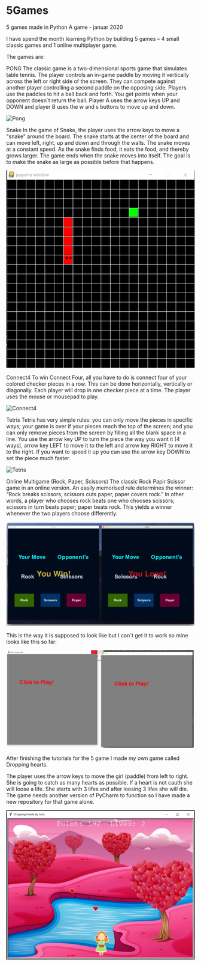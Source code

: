 # 5Games
5 games made in Python
A game - januar 2020

I have spend the month learning Python by building 5 games – 4 small classic games and 1 online multiplayer game.

The games are:

PONG
The classic game is a two-dimensional sports game that simulates table tennis. The player controls an in-game paddle by moving it vertically across the left or right side of the screen. They can compete against another player controlling a second paddle on the opposing side. Players use the paddles to hit a ball back and forth. You get points when your opponent doesn´t return the ball. Player A uses the arrow keys UP and DOWN and player B uses the w and s buttons to move up and down.

![Pong](https://github.com/laan71/5Games/blob/master/Pong%20sk%C3%A6rmbillede.png?raw=true)
 

Snake
In the game of Snake, the player uses the arrow keys to move a "snake" around the board.  The snake starts at the center of the board and can move left, right, up and down and through the walls. The snake moves at a constant speed. As the snake finds food, it eats the food, and thereby grows larger.  The game ends when the snake moves into itself.  The goal is to make the snake as large as possible before that happens.

![Snake](https://github.com/laan71/5Games/blob/master/Snake.png?raw=true)

Connect4
To win Connect Four, all you have to do is connect four of your colored checker pieces in a row. This can be done horizontally, vertically or diagonally. Each player will drop in one checker piece at a time. The player uses the mouse or mousepad to play.

![Connect4](https://github.com/laan71/5Games/blob/master/4%20in%20a%20row%20sk%C3%A6rmbillede.png?raw=true)

Tetris
Tetris has very simple rules: you can only move the pieces in specific ways; your game is over if your pieces reach the top of the screen; and you can only remove pieces from the screen by filling all the blank space in a line. You use the arrow key UP to turn the piece the way you want it (4 ways), arrow key LEFT to move it to the left and arrow key RIGHT to move it to the right. If you want to speed it up you can use the arrow key DOWN to set the piece much faster.

![Tetris](https://github.com/laan71/5Games/blob/master/Tetris%20sk%C3%A6rmbillede.png?raw=true)

Online Multigame (Rock, Paper, Scissors)
The classic Rock Papir Scissor game in an online version. An easily memorised rule determines the winner: “Rock breaks scissors, scissors cuts paper, paper covers rock.” In other words, a player who chooses rock beats one who chooses scissors; scissors in turn beats paper; paper beats rock. This yields a winner whenever the two players choose differently.
 
![Rock Paper Scissor](https://github.com/laan71/5Games/blob/master/onlinemultiplayer%20game.png?raw=true)

This is the way it is supposed to look like but I can´t get it to work so mine looks like this so far:

 ![Rock Paper Scissor](https://github.com/laan71/5Games/blob/master/Online%20multiplayer%20game.png?raw=true)
 

After finishing the tutorials for the 5 game I made  my own game called Dropping hearts.
 
The player uses the arrow keys to move the girl (paddle) from left to right. She is going to catch as many hearts as possible. If a heart is not cauth she will loose a life. She starts with 3 lifes and after loosing 3 lifes she will die.
The game needs another version of  PyCharm to function so I have made a new repository for that game alone.

 ![DroppingHearts](https://github.com/laan71/5Games/blob/master/Dropping%20Hearts%20by%20Laila.png?raw=true)
 
